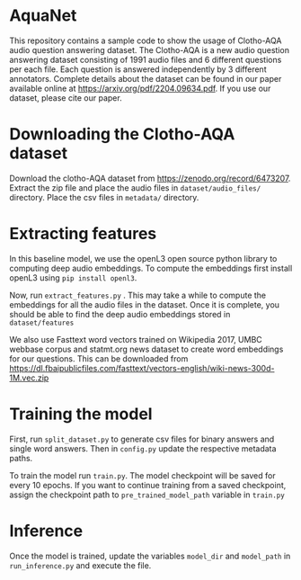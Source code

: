 # AquaNet
This repository contains a sample code to show the usage of Clotho-AQA audio question answering dataset. The Clotho-AQA is a new audio question answering dataset consisting of 1991 audio files and 6 different questions per each file. Each question is answered independently by 3 different annotators. Complete details about the dataset can be found in our paper available online at https://arxiv.org/pdf/2204.09634.pdf. If you use our dataset, please cite our paper.

# Downloading the Clotho-AQA dataset
Download the clotho-AQA dataset from https://zenodo.org/record/6473207. Extract the zip file and place the audio files in `dataset/audio_files/` directory. Place the csv files in `metadata/` directory. 
# Extracting features
In this baseline model, we use the openL3 open source python library to computing deep audio embeddings. To compute the embeddings first install openL3 using
`pip install openl3`.

Now, run `extract_features.py` . This may take a while to compute the embeddings for all the audio files in the dataset. Once it is complete, you should be able to find the deep audio embeddings stored in `dataset/features` 

We also use Fasttext word vectors trained on Wikipedia 2017, UMBC webbase corpus and statmt.org news dataset to create word embeddings for our questions. This can be downloaded from https://dl.fbaipublicfiles.com/fasttext/vectors-english/wiki-news-300d-1M.vec.zip 
# Training the model
First, run `split_dataset.py` to generate csv files for binary answers and single word answers. Then in `config.py` update the respective metadata paths.

To train the model run `train.py`. The model checkpoint will be saved for every 10 epochs. If you want to continue training from a saved checkpoint, assign the checkpoint path to `pre_trained_model_path` variable in `train.py`
# Inference
Once the model is trained, update the variables `model_dir` and `model_path` in `run_inference.py` and execute the file.
